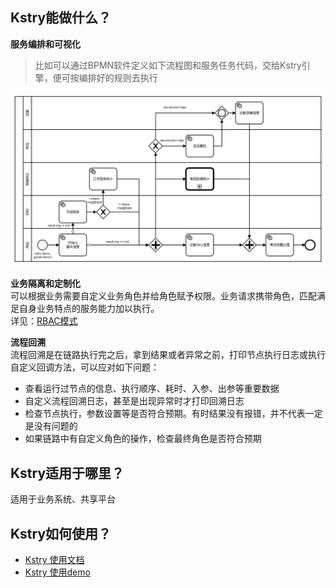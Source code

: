 ## Kstry能做什么？
**服务编排和可视化**  
> 比如可以通过BPMN软件定义如下流程图和服务任务代码，交给Kstry引擎，便可按编排好的规则去执行  

![image-20211219163429668](./doc/img/image-20211219163429668.png) 

**业务隔离和定制化**  
可以根据业务需要自定义业务角色并给角色赋予权限。业务请求携带角色，匹配满足自身业务特点的服务能力加以执行。  
详见：[RBAC模式](./doc/kstry-specification.md#%E4%BA%94rbac%E6%A8%A1%E5%BC%8F) 

**流程回溯**  
流程回溯是在链路执行完之后，拿到结果或者异常之前，打印节点执行日志或执行自定义回调方法，可以应对如下问题： 
- 查看运行过节点的信息、执行顺序、耗时、入参、出参等重要数据 
- 自定义流程回溯日志，甚至是出现异常时才打印回溯日志
- 检查节点执行，参数设置等是否符合预期。有时结果没有报错，并不代表一定是没有问题的
- 如果链路中有自定义角色的操作，检查最终角色是否符合预期


## Kstry适用于哪里？
适用于业务系统、共享平台

## Kstry如何使用？  
- [Kstry 使用文档](./doc/kstry-specification.md) 
- [Kstry 使用demo](https://gitee.com/kstry/kstry-demo) 
